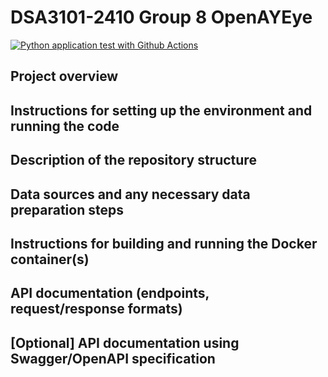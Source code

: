 # DSA3101-2410 Group 8 OpenAYEye
[![Python application test with Github Actions](https://github.com/ChinSekYi/OpenAYEye/actions/workflows/main.yml/badge.svg)](https://github.com/ChinSekYi/OpenAYEye/actions/workflows/main.yml)

## Project overview

## Instructions for setting up the environment and running the code

## Description of the repository structure

## Data sources and any necessary data preparation steps

## Instructions for building and running the Docker container(s)

## API documentation (endpoints, request/response formats)

## [Optional] API documentation using Swagger/OpenAPI specification